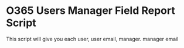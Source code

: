 # O365 Users Manager Field Report Script
This script will give you each user, user email, manager. manager email
